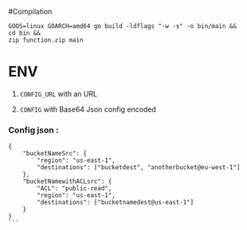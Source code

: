 #Compilation
```
GOOS=linux GOARCH=amd64 go build -ldflags "-w -s" -o bin/main && 
cd bin && 
zip function.zip main
```
# ENV
1. `CONFIG_URL` with an URL

2. `CONFIG` with Base64 Json config encoded

### Config json :


````
{
    "bucketNameSrc": {
        "region": "us-east-1",
        "destinations": ["bucketdest", "anotherbucket@eu-west-1"]
    },
    "bucketNamewithACLsrc": {
        "ACL": "public-read",
        "region": "us-east-1",
        "destinations": ["bucketnamedest@us-east-1"]
    }
}
```

